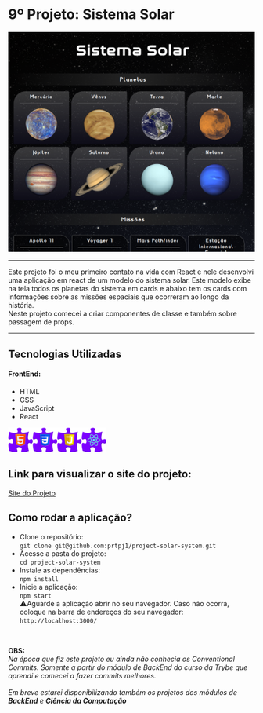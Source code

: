 # 9º Projeto: Sistema Solar
<p align="center">
<img src="https://github.com/prtpj1/project-solar-system/blob/main/src/images/09%20-%20SolarSystem.png" alt="Header" />
</p>
<hr/>

Este projeto foi o meu primeiro contato na vida com React e nele desenvolvi uma aplicação em react de um modelo do sistema solar. Este modelo exibe na tela todos os planetas do sistema em cards e abaixo tem os cards com informações sobre as missões espaciais que ocorreram ao longo da história.<br>
Neste projeto comecei a criar componentes de classe e também sobre passagem de props.
<br>
<hr/>

## Tecnologias Utilizadas

#### FrontEnd:

* HTML
* CSS
* JavaScript
* React

<img src="https://github.com/prtpj1/prtpj1/blob/main/Github%20Imgs/html2.png" width="50" height="50" alt="HTML" /><img src="https://github.com/prtpj1/prtpj1/blob/main/Github%20Imgs/CSS2.png" width="50" height="50" alt="CSS" /><img src="https://github.com/prtpj1/prtpj1/blob/main/Github%20Imgs/JavaScript2.png" width="50" height="50" alt="CSS" /><img src="https://github.com/prtpj1/prtpj1/blob/main/Github%20Imgs/React2.png" width="50" height="50" alt="React" />


## Link para visualizar o site do projeto:

[Site do Projeto](https://prtpj1-project-solar-system-neon.vercel.app/)

## Como rodar a aplicação?
- Clone o repositório: <br>
`git clone git@github.com:prtpj1/project-solar-system.git` 
- Acesse a pasta do projeto: <br>
`cd project-solar-system`
- Instale as dependências: <br>
`npm install`
- Inicie a aplicação: <br>
`npm start` <br>
⚠️Aguarde a aplicação abrir no seu navegador. Caso não ocorra, coloque na barra de endereços do seu navegador: `http://localhost:3000/`
</br>

**OBS:**
</br>
*Na época que fiz este projeto eu ainda não conhecia os Conventional Commits. Somente a partir do módulo de BackEnd do curso da Trybe que aprendi e comecei a fazer commits melhores.
</br>
</br>
Em breve estarei disponibilizando também os projetos dos módulos de **BackEnd** e **Ciência da Computação***
